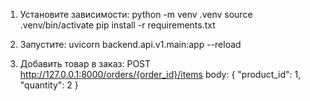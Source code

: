 1) Установите зависимости:
   python -m venv .venv
   source .venv/bin/activate
   pip install -r requirements.txt

2) Запустите:
   uvicorn backend.api.v1.main:app --reload

3) Добавить товар в заказ:
   POST http://127.0.0.1:8000/orders/{order_id}/items
   body:
     {
       "product_id": 1,
       "quantity": 2
     }